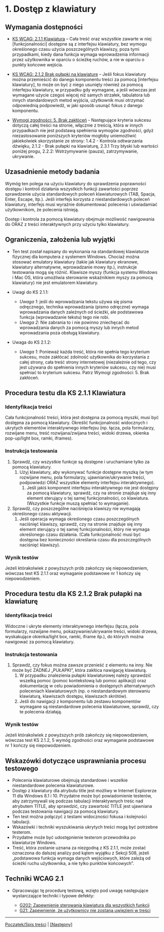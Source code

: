 # 1. Dostęp z klawiatury

## Wymagania dostępności
-   [KS WCAG: 2.1.1 Klawiatura](https://www.w3.org/TR/UNDERSTANDING-WCAG20/keyboard-operation-keyboard-operable.html) – Cała treść oraz wszystkie zawarte w niej \[funkcjonalności\] dostępne są z interfejsu klawiatury, bez wymogu określonego czasu użycia poszczególnych klawiszy, poza tymi przypadkami, kiedy dana funkcja wymaga wprowadzenia informacji przez użytkownika w oparciu o ścieżkę ruchów, a nie w oparciu o punkty końcowe wejścia.
-   [KS WCAG: 2.1.2 Brak pułąpki na klawiaturę](https://www.w3.org/TR/UNDERSTANDING-WCAG20/keyboard-operation-trapping.html) – Jeśli fokus klawiatury można przemieścić do danego komponentu treści za pomocą \[interfejsu klawiatury\], to może on być z niego usunięty również za pomocą interfejsu klawiatury, w przypadku gdy wymagane, a jeśli wówczas jest wymagane użycie czegoś więcej niż samych strzałek, tabulatora lub innych standardowych metod wyjścia, użytkownik musi otrzymać odpowiednią podpowiedź, w jaki sposób usunąć fokus z danego komponentu.

-   [Wymogi zgodności: 5. Brak zakłóceń](https://www.w3.org/TR/WCAG20/#cc5) - Następujące kryteria sukcesu dotyczą całej treści na stronie, włącznie z treścią, która w innych przypadkach nie jest podstawą spełnienia wymogów zgodności, gdyż niezastosowanie poniższych kryteriów mogłoby uniemożliwić jakiekolwiek skorzystanie ze strony: 1.4.2 - Kontrola odtwarzania dźwięku, 2.1.2 - Brak pułapki na klawiaturę, 2.3.1 Trzy błyski lub wartości poniżej progu, 2.2.2: Wstrzymywanie (pauza), zatrzymywanie, ukrywanie.


## Uzasadnienie metody badania
Wymóg ten polega na użyciu klawiatury do sprawdzenia poprawności dostępu i kontroli działania wszystkich funkcji zawartości poprzez sprawdzenie użycia standardowych poleceń klawiaturowych (TAB, Spacja, Enter, Escape, itp.). Jeśli interfejs korzysta z niestandardowych poleceń klawiatury, interfejs musi wyraźnie dokumentować polecenia i uświadamiać użytkownikom, że polecenia istnieją.

Dostęp i kontrola za pomocą klawiatury obejmuje możliwość nawigowania do ORAZ z treści interaktywnych przy użyciu tylko klawiatury.

## Ograniczenia, założenia lub wyjątki
-   Ten test został napisany do wykonania na standardowej klawiaturze fizycznej dla komputera z systemem Windows. Chociaż można stosować emulatory klawiatury (takie jak klawiatury ekranowe, klawiatury alternatywne, wprowadzanie mowy itp.), instrukcje testowania mogą się różnić. Klawisze myszy (funkcja systemu Windows i Mac OS, która umożliwia sterowanie wskaźnikiem myszy za pomocą klawiatury) nie jest emulatorem klawiatury.

-   Uwagi do KS 2.1.1:
    -   *Uwaga 1*: jeśli do wprowadzania tekstu używa się pisma odręcznego, technika wprowadzania (pismo odręczne) wymaga wprowadzania danych zależnych od ścieżki, ale podstawowa funkcja (wprowadzanie tekstu) tego nie robi.
    -   *Uwaga 2*: Nie zabrania to i nie powinno zniechęcać do wprowadzania danych za pomocą myszy lub innych metod wprowadzania poza obsługą klawiatury.
-   Uwaga do KS 2.1.2:
    -   *Uwaga 1*: Ponieważ każda treść, która nie spełnia tego kryterium sukcesu, może zakłócać zdolność użytkownika do korzystania z całej strony, cała treść strony internetowej (niezależnie od tego, czy jest używana do spełnienia innych kryteriów sukcesu, czy nie) musi spełniać to kryterium sukcesu. Patrz Wymogi zgodności: 5. Brak zakłóceń.
	

## Procedura testu dla KS 2.1.1 Klawiatura

### Identyfikacja treści
Cała funkcjonalność treści, która jest dostępna za pomocą myszki, musi być dostępna za pomocą klawiatury. Określić funkcjonalność widocznych i ukrytych elementów interaktywnego interfejsu (np. łącza, pola formularzy, rozwijane menu, treść rozwijana/zwijana treści, widoki drzewa, okienka pop-up/light box, ramki, iframes).


### Instrukcja testowania
1.  Sprawdź, czy wszystkie funkcje są dostępne i uruchamiane tylko za pomocą klawiatury.
    1.  Użyj klawiatury, aby wykonywać funkcje dostępne myszką (w tym rozwijane menu, pola formularzy, ujawnianie/ukrywanie treści, podpowiedzi ORAZ wszystkie elementy interfejsu interaktywnego).
        1.  Jeśli jakiś komponent interfejsu interaktywnego nie jest dostępny za pomocą klawiatury, sprawdź, czy na stronie znajduje się inny element sterujący o tej samej funkcjonalności, co klawiatura. (Wszystkie funkcje muszą spełniać to wymaganie).
2.  Sprawdź, czy poszczególne naciśnięcia klawiszy nie wymagają określonego czasu aktywacji.
    1.  Jeśli operacja wymaga określonego czasu poszczególnych naciśnięć klawiszy, sprawdź, czy na stronie znajduje się inny element sterujący o tej samej funkcjonalności, który nie wymaga określonego czasu działania. (Cała funkcjonalność musi być dostępna bez konieczności określania czasu dla poszczególnych naciśnięć klawiszy).


### Wynik testów
Jeżeli którakolwiek z powyższych prób zakończy się niepowodzeniem, wówczas test KS 2.1.1 oraz wymaganie podstawowe nr 1 kończy się niepowodzeniem.

## Procedura testu dla KS 2.1.2 Brak pułapki na klawiaturę

### Identyfikacja treści
Widoczne i ukryte elementy interaktywnego interfejsu (łącza, pola formularzy, rozwijane menu, pokazywanie/ukrywanie treści, widoki drzewa, wyskakujące okienka/light box, ramki, iframe itp.), do których można nawigować za pomocą klawiatury.

### Instrukcja testowania
1.  Sprawdź, czy fokus można zawsze przenieść z elementu na inny. Nie może być ŻADNEJ „PUŁAPKI”, która zakłóca nawigację klawiaturą.
    1.  W przypadku znalezienia pułapki klawiaturowej należy sprawdzić wszelką pomoc (pomoc kontekstową lub pomoc aplikacji) oraz dokumentację w celu powiadomienia o dostępnych alternatywnych poleceniach klawiaturowych (np. o niestandardowym sterowaniu klawiaturą, klawiszach dostępu, klawiszach skrótów).
    2. Jeśli do nawigacji z komponentu lub zestawu komponentów wymagane są niestandardowe polecenia klawiaturowe, sprawdź, czy te polecenia działają.

### Wynik testów
Jeżeli którakolwiek z powyższych prób zakończy się niepowodzeniem, wówczas test KS 2.1.2, 5 wymóg zgodności oraz wymaganie podstawowe nr 1 kończy się niepowodzeniem.

##  Wskazówki dotyczące usprawniania procesu testowego

-   Polecenia klawiaturowe obejmują standardowe i wszelkie niestandardowe polecenia klawiaturowe.
-   Dostęp z klawiatury dla atrybutu title jest możliwy w Internet Explorerze 11 dla Windows 8.1 i 10. Przydatne może być powiadomienie testerów, aby zatrzymywali się podczas tabulacji interaktywnych treśc nad atrybutem TITLE, aby sprawdzić, czy zawartość TITLE jest ujawniana podczas testowania nawigacji za pomocą klawiatury.
-   Ten test można połączyć z testami widoczności fokusa i kolejności tabulacji.
-   Wskazówki i techniki wyszukiwania ukrytych treści mogą być potrzebne testerom.
-   Przydatne może być udostępnienie testerom przewodnika po klawiaturze Windows.
-   Treść, która zostanie uznana za niezgodną z KS 2.1.1, może zostać oznaczona do dalszej analizy pod kątem wyjątku z Sekcji 508, jeżeli „podstawowa funkcja wymaga danych wejściowych, które zależą od ścieżki ruchu użytkownika, a nie tylko punktów końcowych”.


## Techniki WCAG 2.1
-   Opracowując tę procedurę testową, wzięto pod uwagę następujące wystarczające techniki i typowe defekty:

    -   [G202: Zapewnienie sterowania klawiaturą dla wszystkich funkcji](http://www.w3.org/TR/WCAG20-TECHS/G202.html)
    -   [G21: Zapewnienie, że użytkownicy nie zostaną uwięzieni w treści](http://www.w3.org/TR/WCAG20-TECHS/G21.html)

-------------------------------------------------
[Początek/Spis treści](index.md)    |    [[Następny]](02_WidocznyFokus.md)
